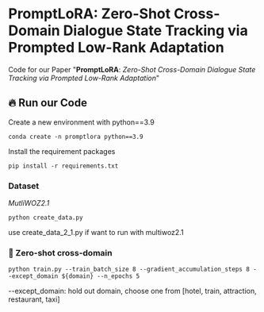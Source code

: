 # PromptLoRA: Zero-Shot Cross-Domain Dialogue State Tracking via Prompted Low-Rank Adaptation
Code for our Paper "**PromptLoRA**: *Zero-Shot Cross-Domain Dialogue State Tracking via Prompted Low-Rank Adaptation*"
## 🔥 Run our Code

Create a new environment with python==3.9
```shell
conda create -n promptlora python==3.9
```

Install the requirement packages
```shell
pip install -r requirements.txt
```

### Dataset
*MutliWOZ2.1*
```shell
python create_data.py
```
use create_data_2_1.py if want to run with multiwoz2.1

### 🚀 Zero-shot cross-domain

```shell
python train.py --train_batch_size 8 --gradient_accumulation_steps 8 --except_domain ${domain} --n_epochs 5
```
--except_domain: hold out domain, choose one from [hotel, train, attraction, restaurant, taxi]



